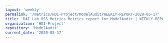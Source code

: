 ```yaml
---
layout: 'weekly'
permalink: '/metrics/HDI-Project/ModelAudit/WEEKLY-REPORT-2020-05-17'
title: 'DAI Lab OSS Metrics Metrics report for ModelAudit | WEEKLY-REPORT-2020-05-17'
organization: 'HDI-Project'
repository: 'ModelAudit'
current_date: '2020-05-17'
---
```


